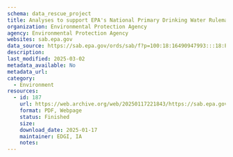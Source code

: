 ```yaml
---
schema: data_rescue_project 
title: Analyses to support EPA's National Primary Drinking Water Rulemaking for PFAS
organization: Environmental Protection Agency
agency: Environmental Protection Agency
websites: sab.epa.gov
data_source: https://sab.epa.gov/ords/sab/f?p=100:18:16490947993:::18:P18_ID:2601
description: 
last_modified: 2025-03-02
metadata_available: No
metadata_url: 
category:
  - Environment
resources:
  - id: 187
    url: https://web.archive.org/web/20250117221843/https://sab.epa.gov/ords/sab/f?p=100:18:16490947993:::18:P18_ID:2601
    format: PDF, Webpage
    status: Finished
    size: 
    download_date: 2025-01-17
    maintainer: EDGI, IA
    notes: 
---
```

